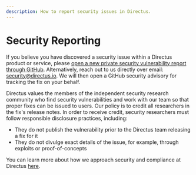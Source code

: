 ```yaml
---
description: How to report security issues in Directus.
---
```

# Security Reporting

If you believe you have discovered a security issue within a Directus product or service, please [open a new private security vulnerability report through GitHub](https://github.com/directus/directus/security/advisories/new). Alternatively, reach out to us directly over email: [security@directus.io](mailto:security@directus.io). We will then open a GitHub security advisory for tracking the fix on your behalf.

Directus values the members of the independent security research community who find security vulnerabilities and work with our team so that proper fixes can be issued to users. Our policy is to credit all researchers in the fix's release notes. In order to receive credit, security researchers must follow responsible disclosure practices, including:

- They do not publish the vulnerability prior to the Directus team releasing a fix for it
- They do not divulge exact details of the issue, for example, through exploits or proof-of-concepts

You can learn more about how we approach security and compliance at Directus [here](https://directus.io/security).